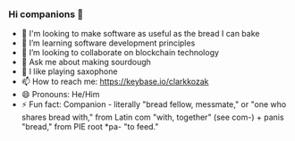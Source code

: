 ### Hi companions 👋

- 🔭 I'm looking to make software as useful as the bread I can bake
- 🌱 I’m learning software development principles
- 👯 I’m looking to collaborate on blockchain technology
- 💬 Ask me about making sourdough
- 🎷 I like playing saxophone 
- 📫 How to reach me: https://keybase.io/clarkkozak
- 😄 Pronouns: He/Him
- ⚡ Fun fact: Companion - literally "bread fellow, messmate," or "one who shares bread with," from Latin com "with, together" (see com-) + panis "bread," from PIE root *pa- "to feed."

